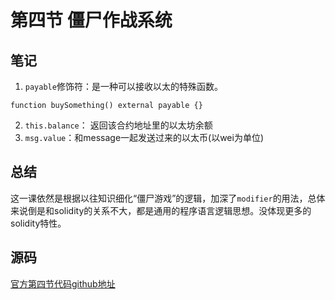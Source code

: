 # 第四节 僵尸作战系统

## 笔记

1. `payable`修饰符：是一种可以接收以太的特殊函数。
```solidity
function buySomething() external payable {}
```
2. `this.balance`： 返回该合约地址里的以太坊余额
3. `msg.value`：和message一起发送过来的以太币(以wei为单位)

## 总结

这一课依然是根据以往知识细化“僵尸游戏”的逻辑，加深了`modifier`的用法，总体来说倒是和solidity的关系不大，都是通用的程序语言逻辑思想。没体现更多的solidity特性。

## 源码

[官方第四节代码github地址](https://github.com/CryptozombiesHQ/cryptozombies-lesson-code/tree/master/lesson-4/chapter-11)